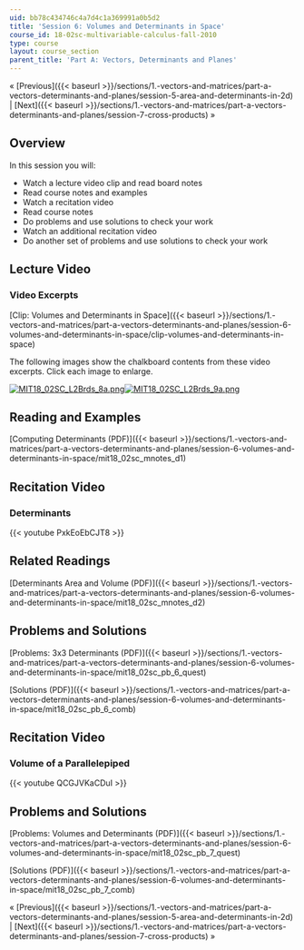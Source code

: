 ```yaml
---
uid: bb78c434746c4a7d4c1a369991a0b5d2
title: 'Session 6: Volumes and Determinants in Space'
course_id: 18-02sc-multivariable-calculus-fall-2010
type: course
layout: course_section
parent_title: 'Part A: Vectors, Determinants and Planes'
---
```


« [Previous]({{< baseurl >}}/sections/1.-vectors-and-matrices/part-a-vectors-determinants-and-planes/session-5-area-and-determinants-in-2d) | [Next]({{< baseurl >}}/sections/1.-vectors-and-matrices/part-a-vectors-determinants-and-planes/session-7-cross-products) »

Overview
--------

In this session you will:

*   Watch a lecture video clip and read board notes
*   Read course notes and examples
*   Watch a recitation video
*   Read course notes
*   Do problems and use solutions to check your work
*   Watch an additional recitation video
*   Do another set of problems and use solutions to check your work

Lecture Video
-------------

### Video Excerpts

[Clip: Volumes and Determinants in Space]({{< baseurl >}}/sections/1.-vectors-and-matrices/part-a-vectors-determinants-and-planes/session-6-volumes-and-determinants-in-space/clip-volumes-and-determinants-in-space)

The following images show the chalkboard contents from these video excerpts. Click each image to enlarge.

[![MIT18_02SC_L2Brds_8a.png](https://open-learning-course-data-production.s3.amazonaws.com/18-02sc-multivariable-calculus-fall-2010/4be6c6e8e33022bb16899bd070541b20_MIT18_02SC_L2Brds_8a.png)](https://open-learning-course-data-production.s3.amazonaws.com/18-02sc-multivariable-calculus-fall-2010/5b22ec142ea6f7eb1950b653a9650bcf_MIT18_02SC_L2Brds_8.png "Open in a new window.")[![MIT18_02SC_L2Brds_9a.png](https://open-learning-course-data-production.s3.amazonaws.com/18-02sc-multivariable-calculus-fall-2010/77ffc177ea8c4cbad7b45d91b5849ea8_MIT18_02SC_L2Brds_9a.png)](https://open-learning-course-data-production.s3.amazonaws.com/18-02sc-multivariable-calculus-fall-2010/baa9a4ea0bb33800d7ab7d127a008ae4_MIT18_02SC_L2Brds_9.png "Open in a new window.")

Reading and Examples
--------------------

[Computing Determinants (PDF)]({{< baseurl >}}/sections/1.-vectors-and-matrices/part-a-vectors-determinants-and-planes/session-6-volumes-and-determinants-in-space/mit18_02sc_mnotes_d1)

Recitation Video
----------------

### Determinants

{{< youtube PxkEoEbCJT8 >}}

Related Readings
----------------

[Determinants Area and Volume (PDF)]({{< baseurl >}}/sections/1.-vectors-and-matrices/part-a-vectors-determinants-and-planes/session-6-volumes-and-determinants-in-space/mit18_02sc_mnotes_d2)

Problems and Solutions
----------------------

[Problems: 3x3 Determinants (PDF)]({{< baseurl >}}/sections/1.-vectors-and-matrices/part-a-vectors-determinants-and-planes/session-6-volumes-and-determinants-in-space/mit18_02sc_pb_6_quest)

[Solutions (PDF)]({{< baseurl >}}/sections/1.-vectors-and-matrices/part-a-vectors-determinants-and-planes/session-6-volumes-and-determinants-in-space/mit18_02sc_pb_6_comb)

Recitation Video
----------------

### Volume of a Parallelepiped

{{< youtube QCGJVKaCDuI >}}

Problems and Solutions
----------------------

[Problems: Volumes and Determinants (PDF)]({{< baseurl >}}/sections/1.-vectors-and-matrices/part-a-vectors-determinants-and-planes/session-6-volumes-and-determinants-in-space/mit18_02sc_pb_7_quest)

[Solutions (PDF)]({{< baseurl >}}/sections/1.-vectors-and-matrices/part-a-vectors-determinants-and-planes/session-6-volumes-and-determinants-in-space/mit18_02sc_pb_7_comb)

« [Previous]({{< baseurl >}}/sections/1.-vectors-and-matrices/part-a-vectors-determinants-and-planes/session-5-area-and-determinants-in-2d) | [Next]({{< baseurl >}}/sections/1.-vectors-and-matrices/part-a-vectors-determinants-and-planes/session-7-cross-products) »